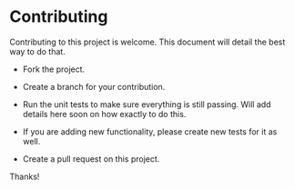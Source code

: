 # Contributing
Contributing to this project is welcome.  This document will detail the best
way to do that.

- Fork the project.

- Create a branch for your contribution.

- Run the unit tests to make sure everything is still passing.  Will add
  details here soon on how exactly to do this.

- If you are adding new functionality, please create new tests for it as well.

- Create a pull request on this project.

Thanks!
